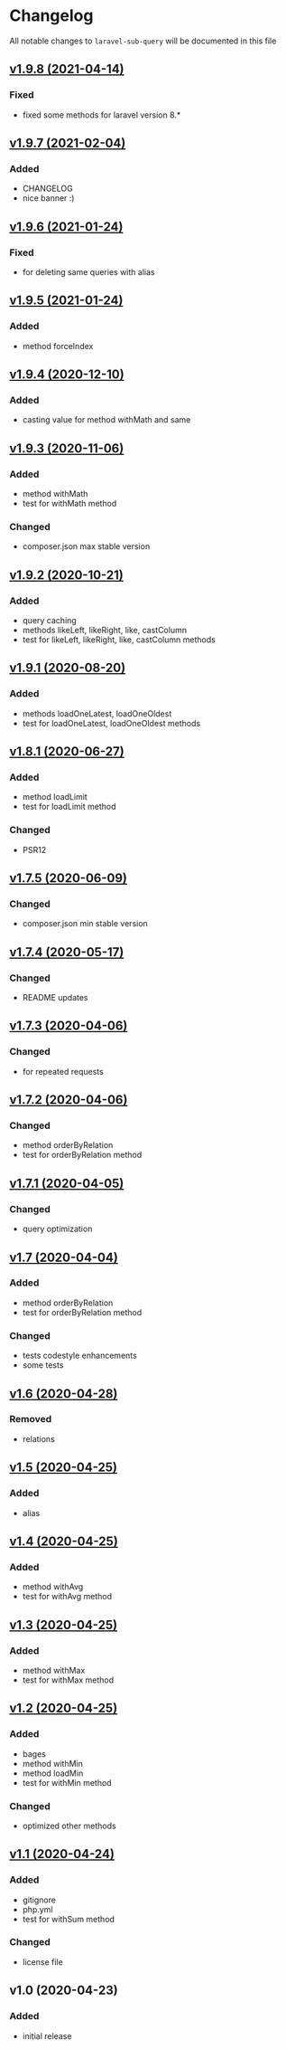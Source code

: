 # Changelog

All notable changes to `laravel-sub-query` will be documented in this file

## [v1.9.8 (2021-04-14)](https://github.com/Alexmg86/laravel-sub-query/compare/v1.9.7...v1.9.8)
### Fixed
- fixed some methods for laravel version 8.*

## [v1.9.7 (2021-02-04)](https://github.com/Alexmg86/laravel-sub-query/compare/v1.9.6...v1.9.7)
### Added
- CHANGELOG
- nice banner :)

## [v1.9.6 (2021-01-24)](https://github.com/Alexmg86/laravel-sub-query/compare/v1.9.5...v1.9.6)
### Fixed
- for deleting same queries with alias

## [v1.9.5 (2021-01-24)](https://github.com/Alexmg86/laravel-sub-query/compare/v1.9.4...v1.9.5)
### Added
- method forceIndex

## [v1.9.4 (2020-12-10)](https://github.com/Alexmg86/laravel-sub-query/compare/v1.9.3...v1.9.4)
### Added
- casting value for method withMath and same

## [v1.9.3 (2020-11-06)](https://github.com/Alexmg86/laravel-sub-query/compare/v1.9.2...v1.9.3)
### Added
- method withMath
- test for withMath method

### Changed
- composer.json max stable version

## [v1.9.2 (2020-10-21)](https://github.com/Alexmg86/laravel-sub-query/compare/v1.9.1...v1.9.2)
### Added
- query caching
- methods likeLeft, likeRight, like, castColumn
- test for likeLeft, likeRight, like, castColumn methods

## [v1.9.1 (2020-08-20)](https://github.com/Alexmg86/laravel-sub-query/compare/v1.8.1...v1.9.1)
### Added
- methods loadOneLatest, loadOneOldest
- test for loadOneLatest, loadOneOldest methods

## [v1.8.1 (2020-06-27)](https://github.com/Alexmg86/laravel-sub-query/compare/v1.7.5...v1.8.1)
### Added
- method loadLimit
- test for loadLimit method

### Changed
- PSR12

## [v1.7.5 (2020-06-09)](https://github.com/Alexmg86/laravel-sub-query/compare/v1.7.4...v1.7.5)
### Changed
- composer.json min stable version

## [v1.7.4 (2020-05-17)](https://github.com/Alexmg86/laravel-sub-query/compare/v1.7.3...v1.7.4)
### Changed
- README updates

## [v1.7.3 (2020-04-06)](https://github.com/Alexmg86/laravel-sub-query/compare/v1.7.2...v1.7.3)
### Changed
- for repeated requests

## [v1.7.2 (2020-04-06)](https://github.com/Alexmg86/laravel-sub-query/compare/v1.7.1...v1.7.2)
### Changed
- method orderByRelation
- test for orderByRelation method

## [v1.7.1 (2020-04-05)](https://github.com/Alexmg86/laravel-sub-query/compare/v1.7...v1.7.1)
### Changed
- query optimization

## [v1.7 (2020-04-04)](https://github.com/Alexmg86/laravel-sub-query/compare/v1.6...v1.7)
### Added
- method orderByRelation
- test for orderByRelation method

### Changed
- tests codestyle enhancements
- some tests

## [v1.6 (2020-04-28)](https://github.com/Alexmg86/laravel-sub-query/compare/v1.5...v1.6)
### Removed
- relations

## [v1.5 (2020-04-25)](https://github.com/Alexmg86/laravel-sub-query/compare/v1.4...v1.5)
### Added
- alias

## [v1.4 (2020-04-25)](https://github.com/Alexmg86/laravel-sub-query/compare/v1.3...v1.4)
### Added
- method withAvg
- test for withAvg method

## [v1.3 (2020-04-25)](https://github.com/Alexmg86/laravel-sub-query/compare/v1.2...v1.3)
### Added
- method withMax
- test for withMax method

## [v1.2 (2020-04-25)](https://github.com/Alexmg86/laravel-sub-query/compare/v1.1...v1.2)
### Added
- bages
- method withMin
- method loadMin
- test for withMin method

### Changed
- optimized other methods

## [v1.1 (2020-04-24)](https://github.com/Alexmg86/laravel-sub-query/compare/v1.0...v1.1)
### Added
- gitignore
- php.yml
- test for withSum method

### Changed
- license file

## v1.0 (2020-04-23)
### Added
- initial release